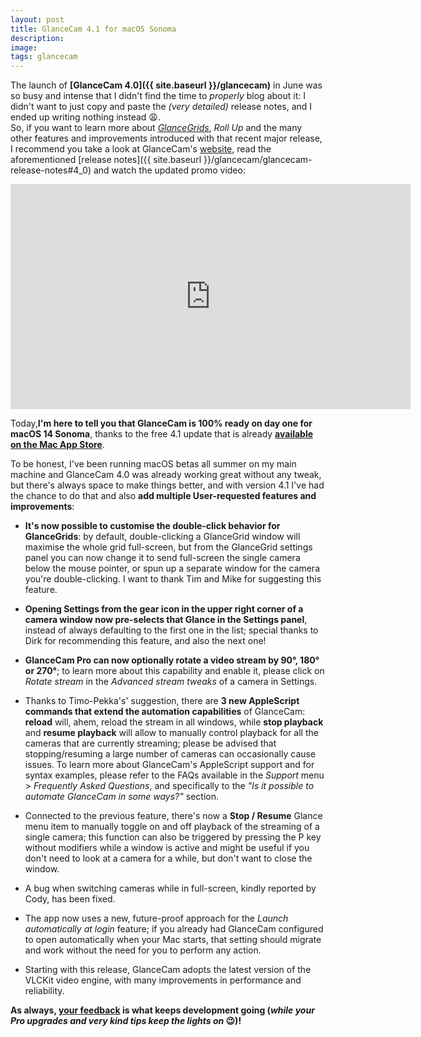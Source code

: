 ```yaml
---
layout: post
title: GlanceCam 4.1 for macOS Sonoma
description:
image:
tags: glancecam
---
```

The launch of **[GlanceCam 4.0]({{ site.baseurl }}/glancecam)** in June was so busy and intense that I didn't find the time to _properly_ blog about it: I didn't want to just copy and paste the _(very detailed)_ release notes, and I ended up writing nothing instead 😩.<br>
So, if you want to learn more about _[GlanceGrids](https://cdf1982.com/glancecam/faqs#glancegrid)_, _Roll Up_ and the many other features and improvements introduced with that recent major release, I recommend you take a look at GlanceCam's [website](https://www.glancecam.app), read the aforementioned [release notes]({{ site.baseurl }}/glancecam/glancecam-release-notes#4_0) and watch the updated promo video:

<p align="center">
	<iframe src="https://player.vimeo.com/video/517800053" width="640" height="360" frameborder="0" allow="autoplay; fullscreen; picture-in-picture" allowfullscreen></iframe>
</p>

Today,**I'm here to tell you that GlanceCam is 100% ready on day one for macOS 14 Sonoma**, thanks to the free 4.1 update that is already **[available on the Mac App Store](https://itunes.apple.com/us/app/glancecam-ip-webcam-viewer/id1360797896?l=it&ls=1&mt=12)**.

To be honest, I've been running macOS betas all summer on my main machine and GlanceCam 4.0 was already working great without any tweak, but there's always space to make things better, and with version 4.1 I've had the chance to do that and also **add multiple User-requested features and improvements**:

- **It's now possible to customise the double-click behavior for GlanceGrids**: by default, double-clicking a GlanceGrid window will maximise the whole grid full-screen, but from the GlanceGrid settings panel you can now change it to send full-screen the single camera below the mouse pointer, or spun up a separate window for the camera you're double-clicking. I want to thank Tim and Mike for suggesting this feature.

- **Opening Settings from the gear icon in the upper right corner of a camera window now pre-selects that Glance in the Settings panel**, instead of always defaulting to the first one in the list; special thanks to Dirk for recommending this feature, and also the next one!

- **GlanceCam Pro can now optionally rotate a video stream by 90°, 180° or 270°**; to learn more about this capability and enable it, please click on _Rotate stream_ in the _Advanced stream tweaks_ of a camera in Settings.

- Thanks to Timo-Pekka's' suggestion, there are **3 new AppleScript commands that extend the automation capabilities** of GlanceCam: **reload** will, ahem, reload the stream in all windows, while **stop playback** and **resume playback** will allow to manually control playback for all the cameras that are currently streaming; please be advised that stopping/resuming a large number of cameras can occasionally cause issues. To learn more about GlanceCam's AppleScript support and for syntax examples, please refer to the FAQs available in the _Support_ menu > _Frequently Asked Questions_, and specifically to the _"Is it possible to automate GlanceCam in some ways?"_ section.

- Connected to the previous feature, there's now a **Stop / Resume** Glance menu item to manually toggle on and off playback of the streaming of a single camera; this function can also be triggered by pressing the P key without modifiers while a window is active and might be useful if you don't need to look at a camera for a while, but don't want to close the window.

- A bug when switching cameras while in full-screen, kindly reported by Cody, has been fixed.

- The app now uses a new, future-proof approach for the _Launch automatically at login_ feature; if you already had GlanceCam configured to open automatically when your Mac starts, that setting should migrate and work without the need for you to perform any action.

- Starting with this release, GlanceCam adopts the latest version of the VLCKit video engine, with many improvements in performance and reliability.

**As always, [your feedback](mailto:support@cdf1982.com) is what keeps development going (_while your Pro upgrades and very kind tips keep the lights on_ 😉)!**
